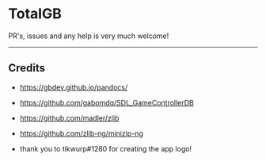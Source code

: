 # TotalGB

PR's, issues and any help is very much welcome!

---

## Credits

- <https://gbdev.github.io/pandocs/>

- <https://github.com/gabomdq/SDL_GameControllerDB>

- <https://github.com/madler/zlib>

- <https://github.com/zlib-ng/minizip-ng>

- thank you to tikwurp#1280 for creating the app logo!
